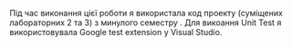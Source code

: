 Під час виконання цієї роботи я використала код проекту (суміщених лабораторних 2 та 3) з минулого семестру .
Для викоання Unit Test я використовувала Google test extension у Visual Studio.
